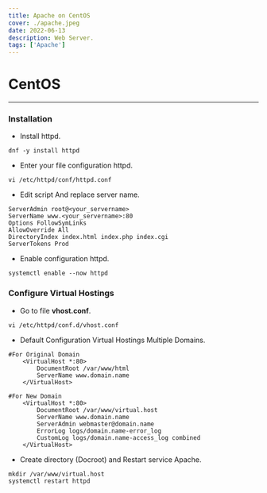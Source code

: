 ```yaml
---
title: Apache on CentOS
cover: ./apache.jpeg
date: 2022-06-13
description: Web Server.
tags: ['Apache']
---
```


# **CentOS**

---
### Installation

* Install httpd.
```
dnf -y install httpd
```
* Enter your file configuration httpd.
```
vi /etc/httpd/conf/httpd.conf
```
* Edit script And replace server name.
```
ServerAdmin root@<your_servername>
ServerName www.<your_servername>:80
Options FollowSymLinks
AllowOverride All
DirectoryIndex index.html index.php index.cgi
ServerTokens Prod
```
* Enable configuration httpd.
```
systemctl enable --now httpd
```

### Configure Virtual Hostings

* Go to file **vhost.conf**.
```
vi /etc/httpd/conf.d/vhost.conf
```
* Default Configuration Virtual Hostings Multiple Domains.
```
#For Original Domain
    <VirtualHost *:80>
        DocumentRoot /var/www/html
        ServerName www.domain.name
    </VirtualHost>
    
#For New Domain
    <VirtualHost *:80>
        DocumentRoot /var/www/virtual.host
        ServerName www.domain.name
        ServerAdmin webmaster@domain.name
        ErrorLog logs/domain.name-error_log
        CustomLog logs/domain.name-access_log combined
    </VirtualHost>
```
* Create directory (Docroot) and Restart service Apache.
```
mkdir /var/www/virtual.host
systemctl restart httpd
```
